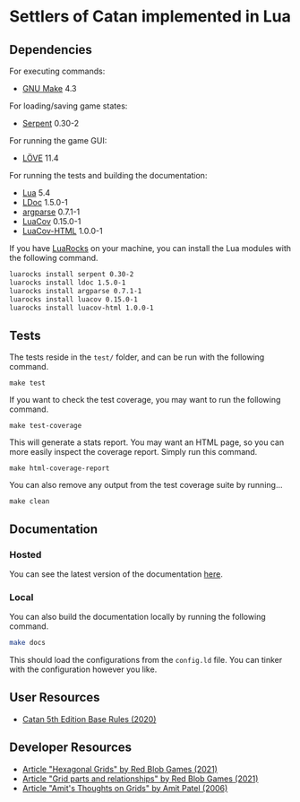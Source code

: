 # Settlers of Catan implemented in Lua

## Dependencies

For executing commands:

* [GNU Make](https://www.gnu.org/software/make/) 4.3

For loading/saving game states:

* [Serpent](https://luarocks.org/modules/paulclinger/serpent) 0.30-2

For running the game GUI:

* [LÖVE](https://love2d.org/) 11.4

For running the tests and building the documentation:

* [Lua](https://www.lua.org/) 5.4
* [LDoc](https://luarocks.org/modules/lunarmodules/ldoc) 1.5.0-1
* [argparse](https://luarocks.org/modules/argparse/argparse) 0.7.1-1
* [LuaCov](https://luarocks.org/modules/hisham/luacov) 0.15.0-1
* [LuaCov-HTML](https://luarocks.org/modules/wesen1/luacov-html) 1.0.0-1

If you have [LuaRocks](https://luarocks.org/) on your machine, you can install the Lua modules with the following command.

```sh
luarocks install serpent 0.30-2
luarocks install ldoc 1.5.0-1
luarocks install argparse 0.7.1-1
luarocks install luacov 0.15.0-1
luarocks install luacov-html 1.0.0-1
```

## Tests

The tests reside in the `test/` folder, and can be run with the following command.

```
make test
```

If you want to check the test coverage, you may want to run the following command.

```
make test-coverage
```

This will generate a stats report. You may want an HTML page, so you can more easily inspect the coverage report. Simply run this command.

```
make html-coverage-report
```

You can also remove any output from the test coverage suite by running...

```
make clean
```

## Documentation

### Hosted

You can see the latest version of the documentation [here](https://guidanoli.github.io/catan-lua/).

### Local

You can also build the documentation locally by running the following command.

```sh
make docs
```

This should load the configurations from the `config.ld` file. You can tinker with the configuration however you like.

## User Resources

* [Catan 5th Edition Base Rules (2020)](https://www.catan.com/sites/default/files/2021-06/catan_base_rules_2020_200707.pdf)

## Developer Resources

* [Article "Hexagonal Grids" by Red Blob Games (2021)](https://www.redblobgames.com/grids/hexagons)
* [Article "Grid parts and relationships" by Red Blob Games (2021)](https://www.redblobgames.com/grids/parts/)
* [Article "Amit's Thoughts on Grids" by Amit Patel (2006)](http://www-cs-students.stanford.edu/~amitp/game-programming/grids/)
